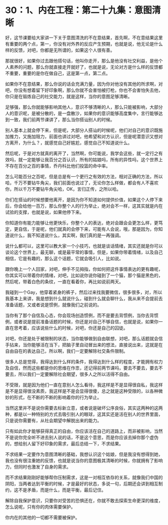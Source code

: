 # 30：1、内在工程：第二十九集：意图清晰

好，这节课要给大家讲一下关于意图清洗的不在意结果，首先啊，不在意结果这里有重要的两个点，第一，你没有对外界的反应产生预期，也就是说，他无论是什么样的反馈，对吧，你都是无所谓的，如果这个人很有善。

那就很好，如果你过去跟他搭句话，他叫你走开，那么是他没有社交利益，是他个人素养的问题，那么你就直接走开就好了，也就是说，无论对方是什么样的反馈都不重要，重要的是你在做自己，这是第一点，第二点。

如果你不在意结果，那么你说的话会充满力量，因为你对他没有其他的所求啊，对吧，你没有想着留下好印象啊，那么你就不会害怕被打枪，你也不会害怕失去他，你只是在锻炼自己的社交能力，就是这样，当你的意图足够清晰。

足够强，那么你就能够影响其他人，意识不够清晰的人，那么只能被影响，大部分人的意识呢，是被分散的，是一盘散沙，如果你的意识能够高度集中，言行能够达到一致，我们前两节课讲了，那么当你搭讪别人的时候。

别人基本上就会停下来，但是呢，大部分人搭讪的时候呢，他们对自己的意识既施加推力，又施加阻力，前面也讲过对吧，他希望和对方认识，但是呢潜意识又想对方离开，为什么？，就感觉自己好尴尬，感觉自己不知道说什么。

然后呢，于是对方就真的离开了，当然啊，你可能说，我学会这些，就一定行之有效吗，就一定能够让我百分之百认识，所有的姑娘吗，所有的异性吗，这个世界上不存在百分之百的事情，乔丹科比他们投篮的命中率。

怎么可能百分之百呢，但是总是有一个更行之有效的方法，相对正确的方法，所以哈，千万不要钻牛角尖，我们前面也说过了，无论你怎么样做，都会有人不喜欢你，所以千万不要钻牛角尖哈，OK，言归正传，之所以哈。

你们在搭讪的时候想要他离开，是因为你不知道如何提供价值，如果这个人停下来后，你会给他一百万，那么你整个人的行为举止，绝对会不一样，这其实就是内在试验的支撑，也就是说，如果他停下来。

你知道你有能力能够让他更快乐，你整个人的表达，绝对会跟会会更怎么样，更笃定，更自信，于是呢，他们就真的会停下来，可能有人会说，哦，那是因为，你知道说什么，我不知道说什么，其实啊，我们真的是一再强调。

说什么都可以，这里可以教大家一个小技巧，也就是谈话情绪，其实还就是你可以谈论这个世界上，最无聊，或是最平常的事情，但是，如果你带着情绪，以及自己相信，它是有趣的，那么这个话题，它就会吸引人，比如说。

跟你晚上一个人回家，对吧，伸手不见拇指，你如何把这件事情表达的更有趣呢，你其实可以带着你的情绪，对吧，比如说你说你碰到了一个猫，那个猫是黑色的，然后呢，带着白色的条纹，一直在看着你，再比如说前两天。

我碰到一个Gay，他穿着紧身的裤子，然后过来找我要微信，很多很多，对，所以我基本上来讲，我是想到什么就说什么，碰到什么就会聊什么，我从来不会提前去准备话题，又或者说是惯例，就像我们之前说的。

当你有了那个自信及心态，你会现场创造惯例，而不是要去背惯例，当你去背惯例，或者说是提前准备话题的时候，你还是对自己不够自信，也就是说，如果你一直在思考着，应该说些什么的时候，对吧，你还是自己的囚徒。

对吧，你还是处于被限制的状态，当你能够做到自由联想，对吧，那么话题就会信手拈来，当你能够活在当下，把脑子里自动冒出来的想法，直接说出来，这就是在自由自在的表达自己，所以啊，我们一定要解除社交条件限制。

很多人总是觉得，我得达到什么样的条件，我得达到什么样的程度，才能拥有权力及自信，然而这些都是你的思维在作祟，还记得前两节课吗，要去不要去，要去不要去，所以我们一定要解除社会期望，很多人之所以活得不自由。

不受限，就是因为他们一直在意别人怎么看待，我这样是不是显得很自私，我这样是不是显得很没素质，我这样是不是会显得很傻，总之就是这种受限的，以各种微妙的形式，在不断的不断的影响着你的行为举止。

当然这里并不是说你需要去标新立意，或者说是破坏公序良俗，其实这两种的这两种，都是以一种特别的方式去吸引别人的眼球，这其实还是活在别人的世界里面，只是说你需要有，从社会期望中解脱出来的能力。

只有如此你才能够获得真正的自由，你应该活在自己的道路上，而非被影响，当然不是说你完全听不进去别人说的话，不是这个意思，而是你应该去掉你那个虚伪的，想给别人留下好印象的需求，最后总结一下，不求结果。

不求结果一定要作为意图清晰的基础，我想认识这个姑娘，但是我没有想得到她，我也没有很注重她的反馈，也就是说当你的意图极其清晰的时候，你就拥有了影响力，但同时也激发了自身的需求。

而不求结果刚刚好能够帮你压制需求，这是一对相互依存的关系，就像我们中国的阴阳，当两者达到平衡的时候，才是最好的状态，多说一句，后期还会讲到相互制约，这不是矛盾，而是什么，而是平衡，最后记住。

解除自我保护意识，只要你对受苦的恐惧还在，你就不敢去探索生命更深的维度，怎么说呢，只有你的肉体需要保护。

你内在的其他的一切都不需要被保护。